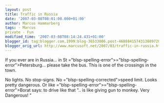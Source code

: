 ```yaml
---
layout: post
title: Traffic in Russia
date: '2007-03-08T08:01:00.000+01:00'
author: Marcus Hammarberg
tags: - Marcus
private - Fun
modified_time: '2007-03-08T08:14:24.431+01:00'
blogger_id: tag:blogger.com,1999:blog-36533086.post-4688841574313889720
blogger_orig_url: http://www.marcusoft.net/2007/03/traffic-in-russia.html
---
```


If you ever
are in Russia... in St <span>="blsp-spelling-error"><span>="blsp-spelling-error">Petersburg</span></span>... please take the
bus. This is one of the crossings in the town.

No lights. No stop-signs. No <span>="blsp-spelling-corrected">speed limit</span>. Looks pretty
dangerous. Or like <span>="blsp-spelling-error"><span>="blsp-spelling-error">Borat</span></span> says: to drive like that
".. is like giving gun to monkey. Very Dangerous! "






